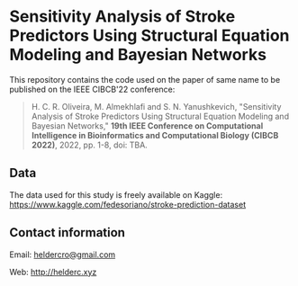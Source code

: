 # Sensitivity Analysis of Stroke Predictors Using Structural Equation Modeling and Bayesian Networks


This repository contains the code used on the paper of same name to be published on the IEEE CIBCB'22 conference:

> H. C. R. Oliveira, M. Almekhlafi and S. N. Yanushkevich, "Sensitivity Analysis of Stroke Predictors Using Structural Equation Modeling and Bayesian Networks," **19th IEEE Conference on Computational Intelligence in Bioinformatics and Computational Biology (CIBCB 2022)**, 2022, pp. 1-8, doi: TBA.


## Data
The data used for this study is freely available on Kaggle: https://www.kaggle.com/fedesoriano/stroke-prediction-dataset

## Contact information

Email: heldercro@gmail.com

Web: http://helderc.xyz


